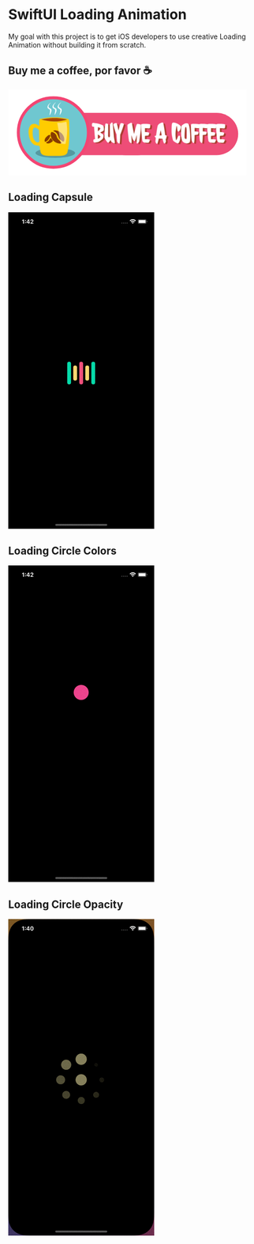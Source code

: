 # SwiftUI Loading Animation

My goal with this project is to get iOS developers to use creative Loading Animation without building it from scratch.


## Buy me a coffee, por favor ☕

<a href="https://www.buymeacoffee.com/adamkif" target="_blank"><img src="https://github.com/adam-kif/SwiftUI-Loading-Animation/blob/main/SwiftUI-Loading-Animation/BuyMeACoffeeButton.png" alt="Buy Me A Coffee" /></a>


## Loading Capsule

![Loading Capsule](https://github.com/adam-kif/SwiftUI-Loading-Animation/blob/main/SwiftUI-Loading-Animation/LoadingCapsule.gif)


## Loading Circle Colors

![Loading Circle Colors](https://github.com/adam-kif/SwiftUI-Loading-Animation/blob/main/SwiftUI-Loading-Animation/LoadingCircleColors.gif)


## Loading Circle Opacity

![Loading Circle Opacity](https://github.com/adam-kif/SwiftUI-Loading-Animation/blob/main/SwiftUI-Loading-Animation/LoadingCircleOpacity.gif)
